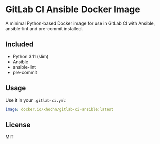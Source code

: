# GitLab CI Ansible Docker Image

A minimal Python-based Docker image for use in GitLab CI with Ansible, ansible-lint and pre-commit installed.

## Included

- Python 3.11 (slim)
- Ansible
- ansible-lint
- pre-commit

## Usage

Use it in your `.gitlab-ci.yml`:

```yaml
image: docker.io/xhochn/gitlab-ci-ansible:latest
```

## License

MIT
